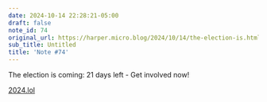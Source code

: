 ```yaml
---
date: 2024-10-14 22:28:21-05:00
draft: false
note_id: 74
original_url: https://harper.micro.blog/2024/10/14/the-election-is.html
sub_title: Untitled
title: 'Note #74'
---
```


The election is coming: 21 days left - Get involved now!

[2024.lol](https://2024.lol)